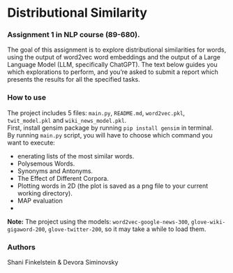 # Distributional Similarity

### Assignment 1 in NLP course (89-680).   
The goal of this assignment is to explore distributional similarities for words, using the output of
word2vec word embeddings and the output of a Large Language Model (LLM, specifically
ChatGPT). The text below guides you which explorations to perform, and you’re asked to submit
a report which presents the results for all the specified tasks.   

### How to use
The project includes 5 files: `main.py`, `README.md`, `word2vec.pkl`, `twit_model.pkl` and `wiki_news_model.pkl`.   
First, install gensim package by running `pip install gensim` in terminal.   
By running `main.py` script, you will have to choose which command you want to execute: 
- enerating lists of the most similar words.
- Polysemous Words.
- Synonyms and Antonyms.
- The Effect of Different Corpora.
- Plotting words in 2D (the plot is saved as a png file to your current working directory).
- MAP evaluation
- 
**Note:** The project using the models: `word2vec-google-news-300`, `glove-wiki-gigaword-200`, `glove-twitter-200`, so it may take a while to load them.   

### Authors
Shani Finkelstein & Devora Siminovsky